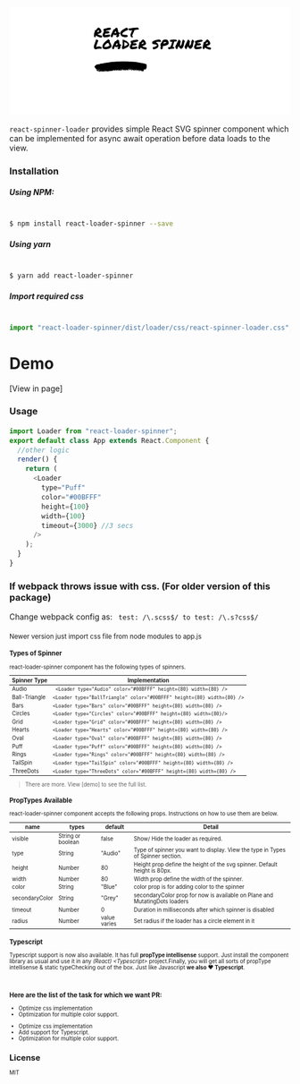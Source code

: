 <div style="text-align:center;">
<p>
  <img src="/logo/logo.png" alt="title"/>
</p>
</div>

`react-spinner-loader` provides simple React SVG spinner component which can be implemented for async await operation before data loads to the view.

### Installation

##### Using NPM:

#

```sh
$ npm install react-loader-spinner --save
```

##### Using yarn

#

```sh
$ yarn add react-loader-spinner
```

##### Import required css

#

```js
import "react-loader-spinner/dist/loader/css/react-spinner-loader.css";
```

# Demo

[View in page]

### Usage

```js
import Loader from "react-loader-spinner";
export default class App extends React.Component {
  //other logic
  render() {
    return (
      <Loader
        type="Puff"
        color="#00BFFF"
        height={100}
        width={100}
        timeout={3000} //3 secs
      />
    );
  }
}
```

### If webpack throws issue with css. (For older version of this package)

Change webpack config as:
` test: /\.scss$/ to test: /\.s?css$/`
<br/><br/>
<small>Newer version just import css file from node modules to app.js<small>

### Types of Spinner

react-loader-spinner component has the following types of spinners.

| Spinner Type  | Implementation                                                          |
| ------------- | ----------------------------------------------------------------------- |
| Audio         | ` <Loader type="Audio" color="#00BFFF" height={80} width={80} />`       |
| Ball-Triangle | `<Loader type="BallTriangle" color="#00BFFF" height={80} width={80} />` |
| Bars          | `<Loader type="Bars" color="#00BFFF" height={80} width={80} />`         |
| Circles       | `<Loader type="Circles" color="#00BFFF" height={80} width={80}/>`       |
| Grid          | `<Loader type="Grid" color="#00BFFF" height={80} width={80} />`         |
| Hearts        | `<Loader type="Hearts" color="#00BFFF" height={80} width={80} />`       |
| Oval          | `<Loader type="Oval" color="#00BFFF" height={80} width={80} />`         |
| Puff          | `<Loader type="Puff" color="#00BFFF" height={80} width={80} />`         |
| Rings         | `<Loader type="Rings" color="#00BFFF" height={80} width={80} />`        |
| TailSpin      | `<Loader type="TailSpin" color="#00BFFF" height={80} width={80} />`     |
| ThreeDots     | `<Loader type="ThreeDots" color="#00BFFF" height={80} width={80} />`    |

> There are more. View [demo] to see the full list.

### PropTypes Available

react-loader-spinner component accepts the following props. Instructions on how to use them are below.

| name           | types              | default      | Detail                                                                          |
| ---------------| ------------------ | ------------ | ------------------------------------------------------------------------------- |
| visible        | String or boolean  | false        | Show/ Hide the loader as required.                                              |
| type           | String             | "Audio"      | Type of spinner you want to display. View the type in Types of Spinner section. |
| height         | Number             | 80           |  Height prop define the height of the svg spinner. Default height is 80px.      |
| width          | Number             | 80           |  Width prop define the width of the spinner.                                    |
| color          | String             | "Blue"       |  color prop is for adding color to the spinner                                  |
| secondaryColor | String             | "Grey"       |  secondaryColor prop  for now is available on Plane and MutatingDots loaders    |
| timeout        | Number             | 0            |  Duration in milliseconds after which spinner is disabled                       |
| radius         | Number             | value varies | Set radius if the loader has a circle element in it                             |
### Typescript
Typescript support is now also available. It has full **propType intellisense** support. Just install the component library as usual and use it in any *(React) \<Typescript\>* project.Finally, you will get all sorts of propType intellisense & static typeChecking out of the box. Just like Javascript **we also ❤ Typescript**.

<p align="center">
  <img src="https://user-images.githubusercontent.com/61944859/89057235-1da6cf00-d37f-11ea-827e-17edbca46016.jpg" alt=""/>
</p>

### Here are the list of the task for which we want PR:

* Optimize css implementation
* Optimization for multiple color support.

- Optimize css implementation
- Add support for Typescript.
- Optimization for multiple color support.

## License

MIT
